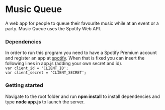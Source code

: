 # Music Queue
A web app for people to queue their favourite music while at an event or a party. Music Queue uses the Spotify Web API.

### Dependencies
In order to run this program you need to have a Spotify Premium account and register an app at [spotify](https://developer.spotify.com/dashboard/). When that is fixed you can insert the following lines in app.js (adding your own secret and id).  
```var client_id = 'CLIENT_ID';```  
```var client_secret = 'CLIENT_SECRET';```

### Getting started
Navigate to the root folder and run **npm install** to install dependencies and type **node app.js** to launch the server.
